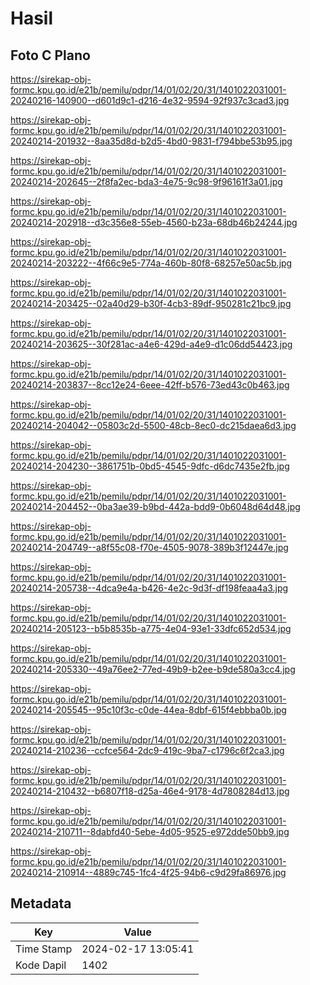 # Hasil

## Foto C Plano

https://sirekap-obj-formc.kpu.go.id/e21b/pemilu/pdpr/14/01/02/20/31/1401022031001-20240216-140900--d601d9c1-d216-4e32-9594-92f937c3cad3.jpg

https://sirekap-obj-formc.kpu.go.id/e21b/pemilu/pdpr/14/01/02/20/31/1401022031001-20240214-201932--8aa35d8d-b2d5-4bd0-9831-f794bbe53b95.jpg

https://sirekap-obj-formc.kpu.go.id/e21b/pemilu/pdpr/14/01/02/20/31/1401022031001-20240214-202645--2f8fa2ec-bda3-4e75-9c98-9f96161f3a01.jpg

https://sirekap-obj-formc.kpu.go.id/e21b/pemilu/pdpr/14/01/02/20/31/1401022031001-20240214-202918--d3c356e8-55eb-4560-b23a-68db46b24244.jpg

https://sirekap-obj-formc.kpu.go.id/e21b/pemilu/pdpr/14/01/02/20/31/1401022031001-20240214-203222--4f66c9e5-774a-460b-80f8-68257e50ac5b.jpg

https://sirekap-obj-formc.kpu.go.id/e21b/pemilu/pdpr/14/01/02/20/31/1401022031001-20240214-203425--02a40d29-b30f-4cb3-89df-950281c21bc9.jpg

https://sirekap-obj-formc.kpu.go.id/e21b/pemilu/pdpr/14/01/02/20/31/1401022031001-20240214-203625--30f281ac-a4e6-429d-a4e9-d1c06dd54423.jpg

https://sirekap-obj-formc.kpu.go.id/e21b/pemilu/pdpr/14/01/02/20/31/1401022031001-20240214-203837--8cc12e24-6eee-42ff-b576-73ed43c0b463.jpg

https://sirekap-obj-formc.kpu.go.id/e21b/pemilu/pdpr/14/01/02/20/31/1401022031001-20240214-204042--05803c2d-5500-48cb-8ec0-dc215daea6d3.jpg

https://sirekap-obj-formc.kpu.go.id/e21b/pemilu/pdpr/14/01/02/20/31/1401022031001-20240214-204230--3861751b-0bd5-4545-9dfc-d6dc7435e2fb.jpg

https://sirekap-obj-formc.kpu.go.id/e21b/pemilu/pdpr/14/01/02/20/31/1401022031001-20240214-204452--0ba3ae39-b9bd-442a-bdd9-0b6048d64d48.jpg

https://sirekap-obj-formc.kpu.go.id/e21b/pemilu/pdpr/14/01/02/20/31/1401022031001-20240214-204749--a8f55c08-f70e-4505-9078-389b3f12447e.jpg

https://sirekap-obj-formc.kpu.go.id/e21b/pemilu/pdpr/14/01/02/20/31/1401022031001-20240214-205738--4dca9e4a-b426-4e2c-9d3f-df198feaa4a3.jpg

https://sirekap-obj-formc.kpu.go.id/e21b/pemilu/pdpr/14/01/02/20/31/1401022031001-20240214-205123--b5b8535b-a775-4e04-93e1-33dfc652d534.jpg

https://sirekap-obj-formc.kpu.go.id/e21b/pemilu/pdpr/14/01/02/20/31/1401022031001-20240214-205330--49a76ee2-77ed-49b9-b2ee-b9de580a3cc4.jpg

https://sirekap-obj-formc.kpu.go.id/e21b/pemilu/pdpr/14/01/02/20/31/1401022031001-20240214-205545--95c10f3c-c0de-44ea-8dbf-615f4ebbba0b.jpg

https://sirekap-obj-formc.kpu.go.id/e21b/pemilu/pdpr/14/01/02/20/31/1401022031001-20240214-210236--ccfce564-2dc9-419c-9ba7-c1796c6f2ca3.jpg

https://sirekap-obj-formc.kpu.go.id/e21b/pemilu/pdpr/14/01/02/20/31/1401022031001-20240214-210432--b6807f18-d25a-46e4-9178-4d7808284d13.jpg

https://sirekap-obj-formc.kpu.go.id/e21b/pemilu/pdpr/14/01/02/20/31/1401022031001-20240214-210711--8dabfd40-5ebe-4d05-9525-e972dde50bb9.jpg

https://sirekap-obj-formc.kpu.go.id/e21b/pemilu/pdpr/14/01/02/20/31/1401022031001-20240214-210914--4889c745-1fc4-4f25-94b6-c9d29fa86976.jpg


## Metadata

| Key        | Value               |
| ---------- | ------------------- |
| Time Stamp | 2024-02-17 13:05:41 |
| Kode Dapil | 1402                |




